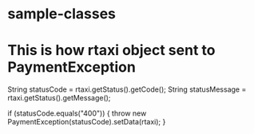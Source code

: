 # sample-classes

# This is how rtaxi object sent to PaymentException

String statusCode = rtaxi.getStatus().getCode();
String statusMessage = rtaxi.getStatus().getMessage();
           
            
            
if (statusCode.equals("400")) {
                throw new PaymentException(statusCode).setData(rtaxi);
}
